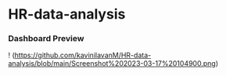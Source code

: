 # HR-data-analysis

### Dashboard Preview

! (https://github.com/kavinilavanM/HR-data-analysis/blob/main/Screenshot%202023-03-17%20104900.png)
